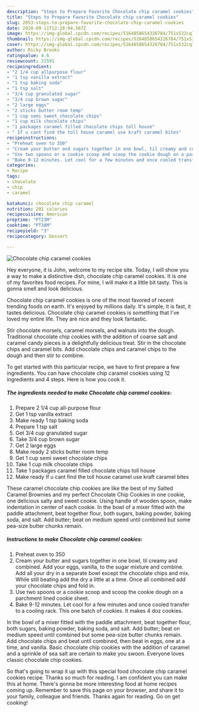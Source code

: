 ```yaml
---
description: "Steps to Prepare Favorite Chocolate chip caramel cookies"
title: "Steps to Prepare Favorite Chocolate chip caramel cookies"
slug: 2053-steps-to-prepare-favorite-chocolate-chip-caramel-cookies
date: 2020-09-11T12:28:04.567Z
image: https://img-global.cpcdn.com/recipes/5164858654326784/751x532cq70/chocolate-chip-caramel-cookies-recipe-main-photo.jpg
thumbnail: https://img-global.cpcdn.com/recipes/5164858654326784/751x532cq70/chocolate-chip-caramel-cookies-recipe-main-photo.jpg
cover: https://img-global.cpcdn.com/recipes/5164858654326784/751x532cq70/chocolate-chip-caramel-cookies-recipe-main-photo.jpg
author: Ricky Brooks
ratingvalue: 4.6
reviewcount: 22591
recipeingredient:
- "2 1/4 cup allpurpose flour"
- "1 tsp vanilla extract"
- "1 tsp baking soda"
- "1 tsp salt"
- "3/4 cup granulated sugar"
- "3/4 cup brown sugar"
- "2 large eggs"
- "2 sticks butter room temp"
- "1 cup semi sweet chocolate chips"
- "1 cup milk chocolate chips"
- "1 packages caramel filled chocolate chips toll house"
- " If u cant find the toll house caramel use kraft caramel bites"
recipeinstructions:
- "Preheat oven to 350"
- "Cream your butter and sugars together in one bowl, til creamy and combined. Add your eggs, vanilla, to the sugar mixture and combine. Add all your dry in a separate bowl except the chocolate chips and mix. While still beating add the dry a little at a time. Once all combined add your chocolate chips and fold in."
- "Use two spoons or a cookie scoop and scoop the cookie dough on a parchment lined cookie sheet."
- "Bake 9-12 minutes. Let cool for a few minutes and once cooled transfer to a cooling rack. This one batch of cookies. It makes 4 doz cookies."
categories:
- Recipe
tags:
- chocolate
- chip
- caramel

katakunci: chocolate chip caramel 
nutrition: 201 calories
recipecuisine: American
preptime: "PT23M"
cooktime: "PT38M"
recipeyield: "3"
recipecategory: Dessert

---
```



![Chocolate chip caramel cookies](https://img-global.cpcdn.com/recipes/5164858654326784/751x532cq70/chocolate-chip-caramel-cookies-recipe-main-photo.jpg)

Hey everyone, it is John, welcome to my recipe site. Today, I will show you a way to make a distinctive dish, chocolate chip caramel cookies. It is one of my favorites food recipes. For mine, I will make it a little bit tasty. This is gonna smell and look delicious.

Chocolate chip caramel cookies is one of the most favored of recent trending foods on earth. It's enjoyed by millions daily. It's simple, it is fast, it tastes delicious. Chocolate chip caramel cookies is something that I've loved my entire life. They are nice and they look fantastic.

Stir chocolate morsels, caramel morsels, and walnuts into the dough. Traditional chocolate chip cookies with the addition of coarse salt and caramel candy pieces is a delightfully delicious treat. Stir in the chocolate chips and caramel bits. Add chocolate chips and caramel chips to the dough and then stir to combine.


To get started with this particular recipe, we have to first prepare a few ingredients. You can have chocolate chip caramel cookies using 12 ingredients and 4 steps. Here is how you cook it.

<!--inarticleads1-->

##### The ingredients needed to make Chocolate chip caramel cookies:

1. Prepare 2 1/4 cup all-purpose flour
1. Get 1 tsp vanilla extract
1. Make ready 1 tsp baking soda
1. Prepare 1 tsp salt
1. Get 3/4 cup granulated sugar
1. Take 3/4 cup brown sugar
1. Get 2 large eggs
1. Make ready 2 sticks butter room temp
1. Get 1 cup semi sweet chocolate chips
1. Take 1 cup milk chocolate chips
1. Take 1 packages caramel filled chocolate chips toll house
1. Make ready  If u cant find the toll house caramel use kraft caramel bites


These caramel chocolate chip cookies are like the best of my Salted Caramel Brownies and my perfect Chocolate Chip Cookies in one cookie, one delicious salty and sweet cookie. Using handle of wooden spoon, make indentation in center of each cookie. In the bowl of a mixer fitted with the paddle attachment, beat together flour, both sugars, baking powder, baking soda, and salt. Add butter; beat on medium speed until combined but some pea-size butter chunks remain. 

<!--inarticleads2-->

##### Instructions to make Chocolate chip caramel cookies:

1. Preheat oven to 350
1. Cream your butter and sugars together in one bowl, til creamy and combined. Add your eggs, vanilla, to the sugar mixture and combine. Add all your dry in a separate bowl except the chocolate chips and mix. While still beating add the dry a little at a time. Once all combined add your chocolate chips and fold in.
1. Use two spoons or a cookie scoop and scoop the cookie dough on a parchment lined cookie sheet.
1. Bake 9-12 minutes. Let cool for a few minutes and once cooled transfer to a cooling rack. This one batch of cookies. It makes 4 doz cookies.


In the bowl of a mixer fitted with the paddle attachment, beat together flour, both sugars, baking powder, baking soda, and salt. Add butter; beat on medium speed until combined but some pea-size butter chunks remain. Add chocolate chips and beat until combined, then beat in eggs, one at a time, and vanilla. Basic chocolate chip cookies with the addition of caramel and a sprinkle of sea salt are certain to make you swoon. Everyone loves classic chocolate chip cookies. 

So that's going to wrap it up with this special food chocolate chip caramel cookies recipe. Thanks so much for reading. I am confident you can make this at home. There's gonna be more interesting food at home recipes coming up. Remember to save this page on your browser, and share it to your family, colleague and friends. Thanks again for reading. Go on get cooking!
